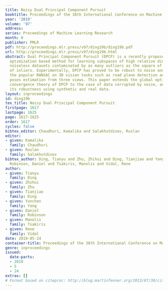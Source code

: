 ```yaml
---
title: Noisy Dual Principal Component Pursuit
booktitle: Proceedings of the 36th International Conference on Machine Learning
year: '2019'
volume: '97'
address: 
series: Proceedings of Machine Learning Research
month: 0
publisher: PMLR
pdf: http://proceedings.mlr.press/v97/ding19b/ding19b.pdf
url: http://proceedings.mlr.press/v97/ding19b.html
abstract: Dual Principal Component Pursuit (DPCP) is a recently proposed non-convex
  optimization based method for learning subspaces of high relative dimension from
  noiseless datasets contaminated by as many outliers as the square of the number
  of inliers. Experimentally, DPCP has proved to be robust to noise and outperform
  the popular RANSAC on 3D vision tasks such as road plane detection and relative
  poses estimation from three views. This paper extends the global optimality and
  convergence theory of DPCP to the case of data corrupted by noise, and further demonstrates
  its robustness using synthetic and real data.
layout: inproceedings
id: ding19b
tex_title: Noisy Dual Principal Component Pursuit
firstpage: 1617
lastpage: 1625
page: 1617-1625
order: 1617
cycles: false
bibtex_editor: Chaudhuri, Kamalika and Salakhutdinov, Ruslan
editor:
- given: Kamalika
  family: Chaudhuri
- given: Ruslan
  family: Salakhutdinov
bibtex_author: Ding, Tianyu and Zhu, Zhihui and Ding, Tianjiao and Yang, Yunchen and
  Robinson, Daniel and Tsakiris, Manolis and Vidal, Rene
author:
- given: Tianyu
  family: Ding
- given: Zhihui
  family: Zhu
- given: Tianjiao
  family: Ding
- given: Yunchen
  family: Yang
- given: Daniel
  family: Robinson
- given: Manolis
  family: Tsakiris
- given: Rene
  family: Vidal
date: 2019-05-24
container-title: Proceedings of the 36th International Conference on Machine Learning
genre: inproceedings
issued:
  date-parts:
  - 2019
  - 5
  - 24
extras: []
# Format based on citeproc: http://blog.martinfenner.org/2013/07/30/citeproc-yaml-for-bibliographies/
---
```

